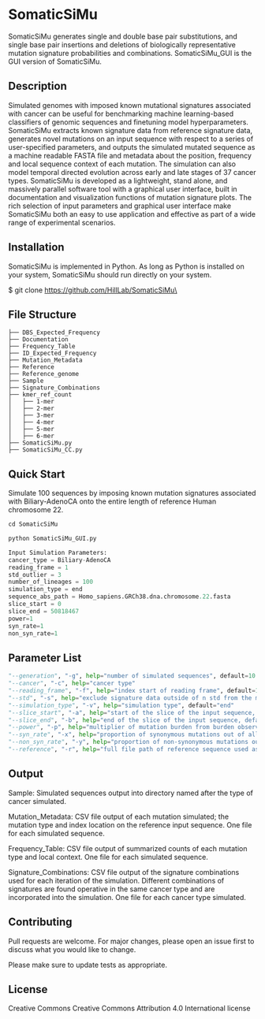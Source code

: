 # SomaticSiMu
SomaticSiMu generates single and double base pair substitutions, and single base pair insertions and deletions of biologically representative mutation signature probabilities and combinations. SomaticSiMu_GUI is the GUI version of SomaticSiMu.

## Description

Simulated genomes with imposed known mutational signatures associated with cancer can be useful for benchmarking machine learning-based classifiers of genomic sequences and finetuning model hyperparameters. SomaticSiMu extracts known signature data from reference signature data, generates novel mutations on an input sequence with respect to a series of user-specified parameters, and outputs the simulated mutated sequence as a machine readable FASTA file and metadata about the position, frequency and local sequence context of each mutation. The simulation can also model temporal directed evolution across early and late stages of 37 cancer types. SomaticSiMu is developed as a lightweight, stand alone, and massively parallel software tool with a graphical user interface, built in documentation and visualization functions of mutation signature plots. The rich selection of input parameters and graphical user interface make SomaticSiMu both an easy to use application and effective as part of a wide range of experimental scenarios.  


## Installation
SomaticSiMu is implemented in Python. As long as Python is installed on your system, SomaticSiMu should run directly on your system.

$ git clone https://github.com/HillLab/SomaticSiMu\

## File Structure
```
├── DBS_Expected_Frequency
├── Documentation
├── Frequency_Table
├── ID_Expected_Frequency
├── Mutation_Metadata
├── Reference
├── Reference_genome
├── Sample
├── Signature_Combinations
├── kmer_ref_count
│   ├── 1-mer
│   ├── 2-mer
│   ├── 3-mer
│   ├── 4-mer
│   ├── 5-mer
│   ├── 6-mer
├── SomaticSiMu.py
├── SomaticSiMu_CC.py
```

## Quick Start

Simulate 100 sequences by imposing known mutation signatures associated with Biliary-AdenoCA onto the entire length of reference Human chromosome 22. 

```python
cd SomaticSiMu

python SomaticSiMu_GUI.py

Input Simulation Parameters: 
cancer_type = Biliary-AdenoCA
reading_frame = 1
std_outlier = 3
number_of_lineages = 100
simulation_type = end
sequence_abs_path = Homo_sapiens.GRCh38.dna.chromosome.22.fasta
slice_start = 0
slice_end = 50818467
power=1
syn_rate=1
non_syn_rate=1
```

## Parameter List

```python
"--generation", "-g", help="number of simulated sequences", default=10
"--cancer", "-c", help="cancer type"
"--reading_frame", "-f", help="index start of reading frame", default=1
"--std", "-s", help="exclude signature data outside of n std from the mean", default=3
"--simulation_type", "-v", help="simulation type", default="end"
"--slice_start", "-a", help="start of the slice of the input sequence, default=None (start at first base)"
"--slice_end", "-b", help="end of the slice of the input sequence, default=None (end at first base)"
"--power", "-p", help="multiplier of mutation burden from burden observed in in vivo samples", default=1
"--syn_rate", "-x", help="proportion of synonymous mutations out of all simulated mutations kept in the output simulated sequence", default=1
"--non_syn_rate", "-y", help="proportion of non-synonymous mutations out of all simulated mutations kept in the output simulated sequence", default=1
"--reference", "-r", help="full file path of reference sequence used as input for the simulation"
```

## Output 

Sample: Simulated sequences output into directory named after the type of cancer simulated.

Mutation_Metadata: CSV file output of each mutation simulated; the mutation type and index location on the reference input sequence. One file for each simulated sequence. 

Frequency_Table: CSV file output of summarized counts of each mutation type and local context. One file for each simulated sequence. 

Signature_Combinations: CSV file output of the signature combinations used for each iteration of the simulation. Different combinations of signatures are found operative in the same cancer type and are incorporated into the simulation. One file for each cancer type simulated. 


## Contributing
Pull requests are welcome. For major changes, please open an issue first to discuss what you would like to change.

Please make sure to update tests as appropriate.

## License
Creative Commons Creative Commons Attribution 4.0 International license

